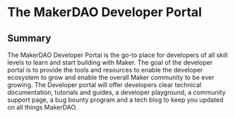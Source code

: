 # The MakerDAO Developer Portal

## Summary 

The MakerDAO Developer Portal is the go-to place for developers of all skill levels to learn and start building with Maker. The goal of the developer portal is to provide the tools and resources to enable the developer ecosystem to grow and enable the overall Maker community to be ever growing. The Developer portal will offer developers clear technical documentation,  tutorials and guides, a developer playground, a community support page, a bug bounty program and a tech blog to keep you updated on all things MakerDAO. 
